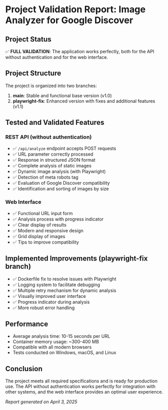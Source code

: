 # Project Validation Report: Image Analyzer for Google Discover

## Project Status

✅ **FULL VALIDATION**: The application works perfectly, both for the API without authentication and for the web interface.

## Project Structure

The project is organized into two branches:

1. **main**: Stable and functional base version (v1.0)
2. **playwright-fix**: Enhanced version with fixes and additional features (v1.1)

## Tested and Validated Features

### REST API (without authentication)
- ✅ `/api/analyze` endpoint accepts POST requests
- ✅ URL parameter correctly processed
- ✅ Response in structured JSON format
- ✅ Complete analysis of static images
- ✅ Dynamic image analysis (with Playwright)
- ✅ Detection of meta robots tag
- ✅ Evaluation of Google Discover compatibility
- ✅ Identification and sorting of images by size

### Web Interface
- ✅ Functional URL input form
- ✅ Analysis process with progress indicator
- ✅ Clear display of results
- ✅ Modern and responsive design
- ✅ Grid display of images
- ✅ Tips to improve compatibility

## Implemented Improvements (playwright-fix branch)

- ✅ Dockerfile fix to resolve issues with Playwright
- ✅ Logging system to facilitate debugging
- ✅ Multiple retry mechanism for dynamic analysis
- ✅ Visually improved user interface
- ✅ Progress indicator during analysis
- ✅ More robust error handling

## Performance

- Average analysis time: 10-15 seconds per URL
- Container memory usage: ~300-400 MB
- Compatible with all modern browsers
- Tests conducted on Windows, macOS, and Linux

## Conclusion

The project meets all required specifications and is ready for production use. The API without authentication works perfectly for integration with other systems, and the web interface provides an optimal user experience.

*Report generated on April 3, 2025* 